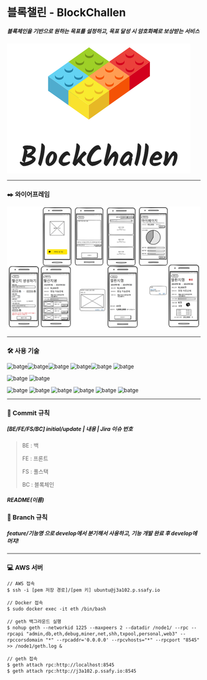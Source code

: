# 블록챌린 - BlockChallen

##### 블록체인을 기반으로 원하는 목표를 설정하고, 목표 달성 시 암호화폐로 보상받는 서비스

![img](Img/blockchallen.png)



-------



### :black_nib: 와이어프레임

![img](Img/wireframe.png)



-------



### :hammer_and_wrench: 사용 기술

![batge](https://img.shields.io/badge/Ubuntu-18.04.1%20LTS-blue)![batge](https://img.shields.io/badge/Docker-19.03.12-blue)![batge](https://img.shields.io/badge/MySQL-8.0.20-blue) ![batge](https://img.shields.io/badge/Vue.js-2.6.11-blue)![batge](https://img.shields.io/badge/Vagrant-2.2.10-blue) ![batge](https://img.shields.io/badge/Geth-1.9.20-blue)

![batge](https://img.shields.io/badge/OpenJDK-1.8-blue) ![batge](https://img.shields.io/badge/Node.js-12.18.2-blue) 

![batge](https://img.shields.io/badge/STS-3.9.12-lightgrey) ![batge](https://img.shields.io/badge/Intellij-2020.2.1-lightgrey) ![batge](https://img.shields.io/badge/VSCode-1.49.0-lightgrey) ![batge](https://img.shields.io/badge/Gitlab-11.6.2-yellow) ![batge](https://img.shields.io/badge/Jira-8.2-yellow) ![batge](https://img.shields.io/badge/Notion----yellow)



----



### :page_facing_up: Commit 규칙

##### [BE/FE/FS/BC] initial/update | 내용 | Jira 이슈 번호

> BE : 백
>
> FE : 프론트
>
> FS : 풀스택
>
> BC : 블록체인

##### README(이름)



### :page_facing_up: Branch 규칙

##### feature/기능명 으로 develop에서 분기해서 사용하고, 기능 개발 완료 후 develop에 머지!



----



### :computer: AWS 서버

```aws
// AWS 접속
$ ssh -i [pem 저장 경로]/[pem 키] ubuntu@j3a102.p.ssafy.io

// Docker 접속
$ sudo docker exec -it eth /bin/bash

// geth 백그라운드 실행
$ nohup geth --networkid 1225 --maxpeers 2 --datadir /node1/ --rpc --rpcapi "admin,db,eth,debug,miner,net,shh,txpool,personal,web3" --rpccorsdomain "*" --rpcaddr='0.0.0.0' --rpcvhosts="*" --rpcport "8545" >> /node1/geth.log &

// geth 접속
$ geth attach rpc:http://localhost:8545
$ geth attach rpc:http://j3a102.p.ssafy.io:8545

```

